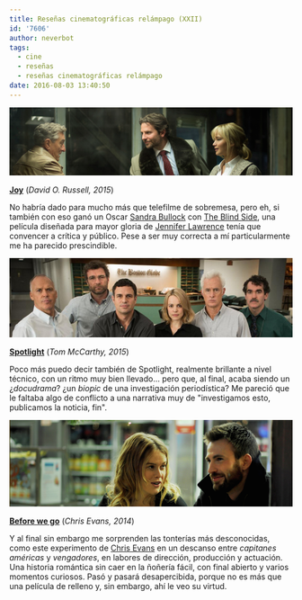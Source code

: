 ```yaml
---
title: Reseñas cinematográficas relámpago (XXII)
id: '7606'
author: neverbot
tags:
  - cine
  - reseñas
  - reseñas cinematográficas relámpago
date: 2016-08-03 13:40:50
---
```


[![](./resenas-cinematograficas-relampago-xxii/joy.png)](./resenas-cinematograficas-relampago-xxii/joy.png)

**[Joy](http://www.imdb.com/title/tt2446980/)** (_David O. Russell, 2015_)

No habría dado para mucho más que telefilme de sobremesa, pero eh, si también con eso ganó un Oscar [Sandra Bullock](http://www.imdb.com/name/nm0000113/) con [The Blind Side](http://www.imdb.com/title/tt0878804/), una película diseñada para mayor gloria de [Jennifer Lawrence](http://www.imdb.com/name/nm2225369/) tenía que convencer a crítica y público. Pese a ser muy correcta a mí particularmente me ha parecido prescindible.

[![](./resenas-cinematograficas-relampago-xxii/spotlight.png)](./resenas-cinematograficas-relampago-xxii/spotlight.png)

**[Spotlight](http://www.imdb.com/title/tt1895587/)** (_Tom McCarthy, 2015_)

Poco más puedo decir también de Spotlight, realmente brillante a nivel técnico, con un ritmo muy bien llevado... pero que, al final, acaba siendo un ¿_docudrama_? ¿un _biopic_ de una investigación periodística? Me pareció que le faltaba algo de conflicto a una narrativa muy de "investigamos esto, publicamos la noticia, fin".

[![](./resenas-cinematograficas-relampago-xxii/before-we-go.png)](./resenas-cinematograficas-relampago-xxii/before-we-go.png)

**[Before we go](http://www.imdb.com/title/tt0443465/)** (_Chris Evans, 2014_)

Y al final sin embargo me sorprenden las tonterías más desconocidas, como este experimento de [Chris Evans](http://www.imdb.com/name/nm0262635/) en un descanso entre _capitanes américas_ y _vengadores_, en labores de dirección, producción y actuación. Una historia romántica sin caer en la ñoñería fácil, con final abierto y varios momentos curiosos. Pasó y pasará desapercibida, porque no es más que una película de relleno y, sin embargo, ahí le veo su virtud.